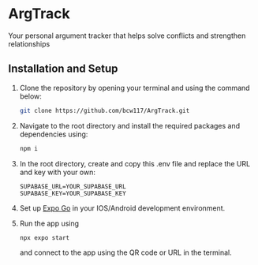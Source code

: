 # ArgTrack
Your personal argument tracker that helps solve conflicts and strengthen relationships

## Installation and Setup
1. Clone the repository by opening your terminal and using the command below:

   ```bash
   git clone https://github.com/bcw117/ArgTrack.git
   ```

2. Navigate to the root directory and install the required packages and dependencies using:
   ```bash
   npm i
   ```
3. In the root directory, create and copy this .env file and replace the URL and key with your own:
   ``` env
   SUPABASE_URL=YOUR_SUPABASE_URL
   SUPABASE_KEY=YOUR_SUPABASE_KEY
   ```

5. Set up [Expo Go](https://expo.dev/go) in your IOS/Android development environment.

6. Run the app using
   ```bash
   npx expo start
   ```
   and connect to the app using the QR code or URL in the terminal.
